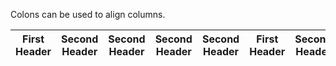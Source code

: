 Colons can be used to align columns.

First Header | Second Header | Second Header | Second Header | Second Header | First Header | Second Header | Second Header | Second Header | Second Header |First Header | Second Header | Second Header | Second Header | Second Header | First Header | Second Header | Second Header | Second Header | Second Header |
------------ | ------------- | ------------- | ------------- | ------------- | ------------ | ------------- | ------------- | ------------- | ------------- |------------ | ------------- | ------------- | ------------- | ------------- | ------------ | ------------- | ------------- | ------------- | ------------- |
